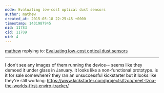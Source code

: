 ```yaml
---
node: Evaluating low-cost optical dust sensors
author: mathew
created_at: 2015-05-18 22:25:45 +0000
timestamp: 1431987945
nid: 11783
cid: 11709
uid: 4
---
```




[mathew](../profile/mathew) replying to: [Evaluating low-cost optical dust sensors](../notes/mathew/05-05-2015/evaluating-low-cost-optical-dust-sensors)

----
I don't see any images of them running the device-- seems like they demoed it under glass in January. it looks like a non-functional prototype.  is it for sale somewhere?  they ran an unsuccessful kickstarter but it looks like they're still working:
https://www.kickstarter.com/projects/tzoa/meet-tzoa-the-worlds-first-enviro-tracker/